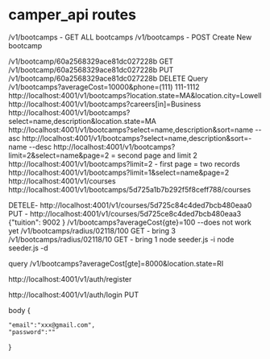 # camper_api routes

/v1/bootcamps - GET ALL bootcamps
/v1/bootcamps - POST Create New bootcamp

/v1/bootcamp/60a2568329ace81dc027228b GET
/v1/bootcamp/60a2568329ace81dc027228b PUT
/v1/bootcamp/60a2568329ace81dc027228b DELETE
Query
/v1/bootcamps?averageCost=10000&phone=(111) 111-1112
http://localhost:4001/v1/bootcamps?location.state=MA&location.city=Lowell
http://localhost:4001/v1/bootcamps?careers[in]=Business
http://localhost:4001/v1/bootcamps?select=name,description&location.state=MA
http://localhost:4001/v1/bootcamps?select=name,description&sort=name --asc
http://localhost:4001/v1/bootcamps?select=name,description&sort=-name --desc
http://localhost:4001/v1/bootcamps?limit=2&select=name&page=2 = second page and limit 2
http://localhost:4001/v1/bootcamps?limit=2 - first page = two records
http://localhost:4001/v1/bootcamps?limit=1&select=name&page=2
http://localhost:4001/v1/courses
http://localhost:4001/v1/bootcamps/5d725a1b7b292f5f8ceff788/courses

DETELE-
http://localhost:4001/v1/courses/5d725c84c4ded7bcb480eaa0
PUT -
http://localhost:4001/v1/courses/5d725ce8c4ded7bcb480eaa3
{"tuition": 9002
}
/v1/bootcamps?averageCost{gte}=100 --does not work yet
/v1/bootcamps/radius/02118/100 GET - bring 3
/v1/bootcamps/radius/02118/10 GET - bring 1
node seeder.js -i
node seeder.js -d

query
/v1/bootcamps?averageCost[gte]=8000&location.state=RI

http://localhost:4001/v1/auth/register

http://localhost:4001/v1/auth/login PUT

body
{

    "email":"xxx@gmail.com",
    "password":""

}

